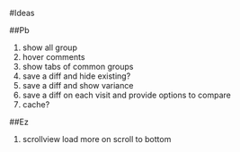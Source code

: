 #Ideas


##Pb

1. show all group
1. hover comments
1. show tabs of common groups
1. save a diff and hide existing?
1. save a diff and show variance
1. save a diff on each visit and provide options to compare
1. cache?

##Ez

1. scrollview load more on scroll to bottom
